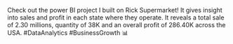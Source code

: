 Check out the power BI project I built on Rick Supermarket! It gives insight into sales and profit in each state where they operate. It reveals a total sale of 2.30 millions, quantity of 38K and an overall profit of 286.40K across the USA. #DataAnalytics #BusinessGrowth 📊
